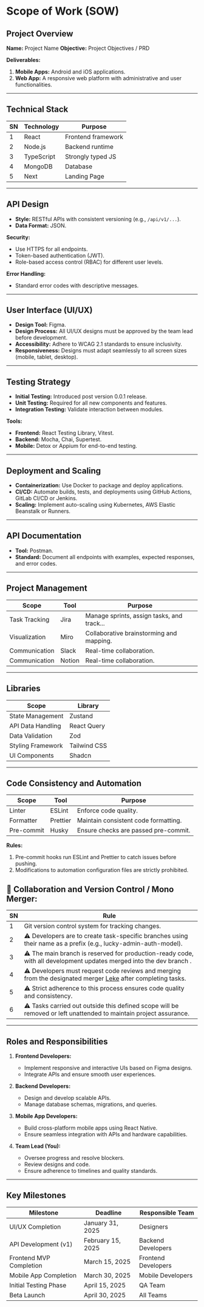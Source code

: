 # Scope of Work (SOW)

## Project Overview
**Name:** Project Name 
**Objective:** Project Objectives / PRD  

**Deliverables:**  
1. **Mobile Apps:** Android and iOS applications.  
2. **Web App:** A responsive web platform with administrative and user functionalities.  

---

## Technical Stack

| SN | Technology  | Purpose                |
|----|-------------|------------------------|
| 1  | React       | Frontend framework     |
| 2  | Node.js     | Backend runtime        |
| 3  | TypeScript  | Strongly typed JS      |
| 4  | MongoDB     | Database               |
| 5  | Next        | Landing Page           |

---

## API Design
- **Style:** RESTful APIs with consistent versioning (e.g., `/api/v1/...`).  
- **Data Format:** JSON.  

**Security:**  
- Use HTTPS for all endpoints.  
- Token-based authentication (JWT).  
- Role-based access control (RBAC) for different user levels.  

**Error Handling:**  
- Standard error codes with descriptive messages.  

---

## User Interface (UI/UX)
- **Design Tool:** Figma.  
- **Design Process:** All UI/UX designs must be approved by the team lead before development.  
- **Accessibility:** Adhere to WCAG 2.1 standards to ensure inclusivity.  
- **Responsiveness:** Designs must adapt seamlessly to all screen sizes (mobile, tablet, desktop).  

---

## Testing Strategy
- **Initial Testing:** Introduced post version 0.0.1 release.  
- **Unit Testing:** Required for all new components and features.  
- **Integration Testing:** Validate interaction between modules.  

**Tools:**  
- **Frontend:** React Testing Library, Vitest.  
- **Backend:** Mocha, Chai, Supertest.  
- **Mobile:** Detox or Appium for end-to-end testing.  

---

## Deployment and Scaling
- **Containerization:** Use Docker to package and deploy applications.  
- **CI/CD:** Automate builds, tests, and deployments using GitHub Actions, GitLab CI/CD or Jenkins.  
- **Scaling:** Implement auto-scaling using Kubernetes, AWS Elastic Beanstalk or Runners.  

---

## API Documentation
- **Tool:** Postman.  
- **Standard:** Document all endpoints with examples, expected responses, and error codes.  

---

## Project Management

| Scope            | Tool  | Purpose                                    |
|------------------|-------|--------------------------------------------|
| Task Tracking    | Jira  | Manage sprints, assign tasks, and track...|
| Visualization    | Miro  | Collaborative brainstorming and mapping.  |
| Communication    | Slack | Real-time collaboration.                  |
| Communication    | Notion| Real-time collaboration.                  |

---

## Libraries

| Scope               | Library       |
|---------------------|---------------|
| State Management    | Zustand       |
| API Data Handling   | React Query   |
| Data Validation     | Zod          |
| Styling Framework   | Tailwind CSS |
| UI Components       | Shadcn        |

---

## Code Consistency and Automation

| Scope          | Tool       | Purpose                                |
|----------------|------------|----------------------------------------|
| Linter         | ESLint     | Enforce code quality.                 |
| Formatter      | Prettier   | Maintain consistent code formatting.  |
| Pre-commit     | Husky      | Ensure checks are passed pre-commit.  |

**Rules:**  
1. Pre-commit hooks run ESLint and Prettier to catch issues before pushing.  
2. Modifications to automation configuration files are strictly prohibited.  

## 📍 Collaboration and Version Control / Mono Merger:

| SN  | Rule                                                                                                                                       |
| --- | ------------------------------------------------------------------------------------------------------------------------------------------ |
| 1   | Git version control system for tracking changes.                                                                                           |
| 2   | ⚠️ Developers are to create task-specific branches using their name as a prefix (e.g., lucky-admin-auth-model).                            |
| 3   | ⚠️ The main branch is reserved for production-ready code, with all development updates merged into the dev branch .                        |
| 4   | ⚠️ Developers must request code reviews and merging from the designated merger [Leke](https://github.com/Leyksnal) after completing tasks. |
| 5   | ⚠️ Strict adherence to this process ensures code quality and consistency.                                                                  |
| 6   | ⚠️ Tasks carried out outside this defined scope will be removed or left unattended to maintain project assurance.                          |

---

## Roles and Responsibilities

1. **Frontend Developers:**  
   - Implement responsive and interactive UIs based on Figma designs.  
   - Integrate APIs and ensure smooth user experiences.  

2. **Backend Developers:**  
   - Design and develop scalable APIs.  
   - Manage database schemas, migrations, and queries.  

3. **Mobile App Developers:**  
   - Build cross-platform mobile apps using React Native.  
   - Ensure seamless integration with APIs and hardware capabilities.  

4. **Team Lead (You):**  
   - Oversee progress and resolve blockers.  
   - Review designs and code.  
   - Ensure adherence to timelines and quality standards.  

---

## Key Milestones

| Milestone              | Deadline         | Responsible Team    |
|------------------------|------------------|---------------------|
| UI/UX Completion       | January 31, 2025| Designers           |
| API Development (v1)   | February 15, 2025| Backend Developers  |
| Frontend MVP Completion| March 15, 2025  | Frontend Developers |
| Mobile App Completion  | March 30, 2025  | Mobile Developers   |
| Initial Testing Phase  | April 15, 2025  | QA Team             |
| Beta Launch            | April 30, 2025  | All Teams           |
